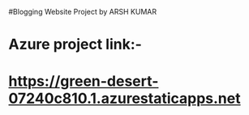 #Blogging Website Project by ARSH KUMAR 

# Azure project link:- 
# https://green-desert-07240c810.1.azurestaticapps.net
